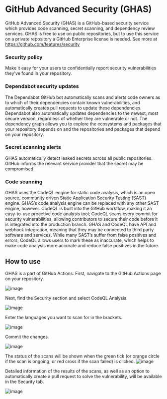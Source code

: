 # GitHub Advanced Security (GHAS)
GitHub Advanced Security (GHAS) is a GitHub-based security service which provides code scanning, secret scanning, and dependency review services. GHAS is free to use on public repositories, but to use this service on a private repository a GitHub Enterprise license is needed.
See more at <https://github.com/features/security>
### Security policy
Make it easy for your users to confidentially report security vulnerabilities they've found in your repository.
### Dependabot security updates
The Dependabot GitHub bot automatically scans and alerts code owners as to which of their dependencies contain known vulnerabilities, and automatically creates pull requests to update these dependencies. Dependabot also automatically updates dependencies to the newest, most secure version, regardless of whether they are vulnerable or not. The dependency graph allows you to explore the ecosystems and packages that your repository depends on and the repositories and packages that depend on your repository.
### Secret scanning alerts
GHAS automatically detect leaked secrets across all public repositories. GitHub informs the relevant service provider that the secret may be compromised.
### Code scanning
GHAS uses the CodeQL engine for static code analysis, which is an open source, community driven Static Application Security Testing (SAST) engine. GHAS’s code analysis engine can be replaced with any other SAST engine, however.
CodeQL is built into the GitHub workflow, making it an easy-to-use proactive code analysis tool; CodeQL scans every commit for security vulnerabilities, allowing contributors to secure their code before it is integrated into the production branch.
GHAS and CodeQL have API and webhook integration, meaning that they may be connected to third party software and services.
While many SAST’s suffer from false positives and errors, CodeQL allows users to mark these as inaccurate, which helps to make code analysis more accurate and reduce false positives in the future.
## How to use
GHAS is a part of GitHub Actions. First, navigate to the GitHub Actions page on your repository.

![image](https://user-images.githubusercontent.com/125093474/234810546-ef72dc99-e32a-411a-a49e-f94b81f3da4e.png)

Next, find the Security section and select CodeQL Analysis.
  
![image](https://user-images.githubusercontent.com/125093474/234810578-58fa861b-3d22-4a24-b8c5-2731086ab81a.png)

Enter the languages you want to scan for in the brackets.
  
![image](https://user-images.githubusercontent.com/125093474/234810596-518e4898-ca32-4777-a877-60ca1f6da70e.png)

Commit the changes.

![image](https://user-images.githubusercontent.com/125093474/234810630-2df16172-8f43-40f4-92d7-aae447e1f08b.png)

The status of the scans will be shown when the green tick (or orange circle if the scan is ongoing, or red cross if the scan failed) is clicked.
![image](https://user-images.githubusercontent.com/125093474/234810686-41490e4a-f5ea-4d20-97d1-6f0f0f040dfa.png)

Detailed information of the results of the scans, as well as an option to automatically create a pull request to solve the vulnerability, will be available in the Security tab.

![image](https://user-images.githubusercontent.com/125093474/234810709-c256a140-fe16-4a45-8bd3-a1d19a91ce36.png)
